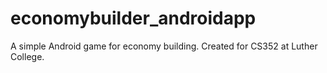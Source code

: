 # economybuilder_androidapp
A simple Android game for economy building. Created for CS352 at Luther College.
